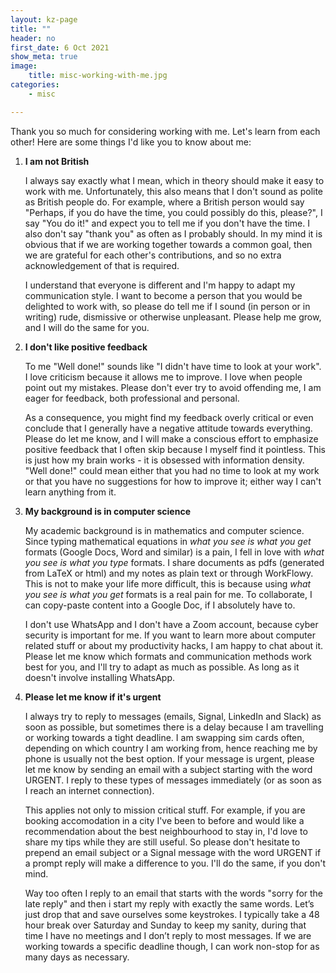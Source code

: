 ```yaml
---
layout: kz-page
title: ""
header: no
first_date: 6 Oct 2021
show_meta: true
image:
    title: misc-working-with-me.jpg
categories:
    - misc

---
```


Thank you so much for considering working with me.
Let's learn from each other!
Here are some things I'd like you to know about me:

1. **I am not British**

    I always say exactly what I mean, which in theory should make it easy to work with me. 
    Unfortunately, this also means that I don't sound as polite as British people do.
    For example, where a British person would say "Perhaps, if you do have the time, you could possibly do this, please?", I say "You do it!" and expect you to tell me if you don't have the time.
    I also don't say "thank you" as often as I probably should. 
    In my mind it is obvious that if we are working together towards a common goal, then we are grateful for each other's contributions, and so no extra acknowledgement of that is required. 


    I understand that everyone is different and I'm happy to adapt my communication style. 
    I want to become a person that you would be delighted to work with, so please do tell me if I sound (in person or in writing) rude, dismissive or otherwise unpleasant. 
    Please help me grow, and I will do the same for you.


2. **I don't like positive feedback**

    To me "Well done!" sounds like "I didn't have time to look at your work". 
    I love criticism because it allows me to improve.
    I love when people point out my mistakes.
    Please don't ever try to avoid offending me, I am eager for feedback, both professional and personal.

    As a consequence, you might find my feedback overly critical or even conclude that I generally have a negative attitude towards everything. 
    Please do let me know, and I will make a conscious effort to emphasize positive feedback that I often skip because I myself find it pointless. 
    This is just how my brain works - it is obsessed with information density.
    "Well done!" could mean either that you had no time to look at my work or that you have no suggestions for how to improve it; either way I can't learn anything from it.


3. **My background is in computer science**
    
    My academic background is in mathematics and computer science.
    Since typing mathematical equations in *what you see is what you get* formats (Google Docs, Word and similar) is a pain, I fell in love with *what you see is what you type* formats.
    I share documents as pdfs (generated from LaTeX or html) and my notes as plain text or through WorkFlowy.
    This is not to make your life more difficult, this is because using *what you see is what you get* formats is a real pain for me.
    To collaborate, I can copy-paste content into a Google Doc, if I absolutely have to.

    I don't use WhatsApp and I don't have a Zoom account, because cyber security is important for me.
    If you want to learn more about computer related stuff or about my productivity hacks, I am happy to chat about it.
    Please let me know which formats and communication methods work best for you, and I'll try to adapt as much as possible.
    As long as it doesn't involve installing WhatsApp.


4. **Please let me know if it's urgent**

    I always try to reply to messages (emails, Signal, LinkedIn and Slack) as soon as possible, but sometimes there is a delay because I am travelling or working towards a tight deadline.
    I am swapping sim cards often, depending on which country I am working from, hence reaching me by phone is usually not the best option.
    If your message is urgent, please let me know by sending an email with a subject starting with the word URGENT. 
    I reply to these types of messages immediately (or as soon as I reach an internet connection).

    This applies not only to mission critical stuff.
    For example, if you are booking accomodation in a city I've been to before and would like a recommendation about the best neighbourhood to stay in, I'd love to share my tips while they are still useful.
    So please don't hesitate to prepend an email subject or a Signal message with the word URGENT if a prompt reply will make a difference to you.
    I'll do the same, if you don't mind.

    Way too often I reply to an email that starts with the words "sorry for the late reply" and then i start my reply with exactly the same words. 
    Let’s just drop that and save ourselves some keystrokes. 
    I typically take a 48 hour break over Saturday and Sunday to keep my sanity, during that time I have no meetings and I don’t reply to most messages. 
    If we are working towards a specific deadline though, I can work non-stop for as many days as necessary.
